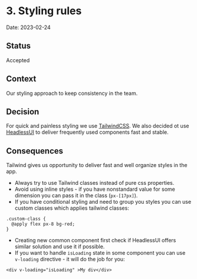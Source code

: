# 3. Styling rules

Date: 2023-02-24

## Status

Accepted

## Context

<!-- The issue motivating this decision, and any context that influences or constrains the decision. -->

Our styling approach to keep consistency in the team.

## Decision

<!-- The change that we're proposing or have agreed to implement. -->

For quick and painless styling we use [TailwindCSS](https://tailwindcss.com/).
We also decided ot use [HeadlessUI](https://headlessui.com/) to deliver frequently used components fast and stable.

## Consequences

<!-- What becomes easier or more difficult to do and any risks introduced by the change that will need to be mitigated. -->

Tailwind gives us opportunity to deliver fast and well organize styles in the app.

- Always try to use Tailwind classes instead of pure css properties.
- Avoid using inline styles - if you have nonstandard value for some dimension you can pass it in the class (`px-[17px]`).
- If you have conditional styling and need to group you styles you can use custom classes which applies tailwind classes:

```
.custom-class {
  @apply flex px-8 bg-red;
}
```

- Creating new common component first check if HeadlessUI offers similar solution and use it if possible.
- If you want to handle `isLoading` state in some component you can use `v-loading` directive - it will do the job for you:

```
<div v-loading="isLoading" >My div</div>
```
